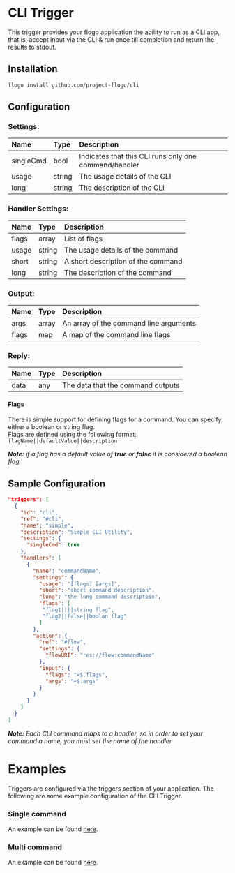 <!--
title: CLI
weight: 4701
-->
# CLI Trigger
This trigger provides your flogo application the ability to run as a CLI app, that is, accept input via the CLI & run once till completion and return the results to stdout.

## Installation

```bash
flogo install github.com/project-flogo/cli
```

## Configuration

###  Settings:
| Name      | Type   | Description
|:---       | :---   | :---     
| singleCmd | bool   | Indicates that this CLI runs only one command/handler         
| usage     | string | The usage details of the CLI
| long      | string | The description of the CLI

###  Handler Settings:
| Name  | Type   | Description
|:---   | :---   | :---
| flags | array  | List of flags         
| usage | string | The usage details of the command 
| short | string | A short description of the command
| long  | string | The description of the command

### Output:
| Name  | Type  | Description
|:---   | :---  | :---     
| args  | array | An array of the command line arguments  
| flags | map   | A map of the command line flags 

### Reply:
| Name | Type | Description
|:---  | :--- | :---     
| data | any  | The data that the command outputs |  


#### Flags
There is simple support for defining flags for a command.  You can specify either a boolean or string flag.
<br>
Flags are defined using the following format: `flagName||defaultValue||description`

_**Note:** if a flag has a default value of **true** or **false** it is considered a boolean flag_

## Sample Configuration
```json
"triggers": [
  {
    "id": "cli",
    "ref": "#cli",
    "name": "simple",
    "description": "Simple CLI Utility",
    "settings": {
      "singleCmd": true
    },
    "handlers": [
      {
        "name": "commandName",
        "settings": {
          "usage": "[flags] [args]",
          "short": "short command description",
          "long": "the long command descriptoin",
          "flags": [
           "flag1||||string flag",
           "flag2||false||boolan flag"
          ]
        },
        "action": {
          "ref": "#flow",
          "settings": {
            "flowURI": "res://flow:commandName"
          },
          "input": {
            "flags": "=$.flags",
            "args": "=$.args"
          }
        }
      }
    ]
  }
]  
```
_**Note:** Each CLI command maps to a handler, so in order to set your command a name, you must set the name of the handler._

# Examples

Triggers are configured via the triggers section of your application. The following are some example configuration of the CLI Trigger.

### Single command

An example can be found [here](examples/single).

### Multi command

An example can be found [here](examples/multi).

